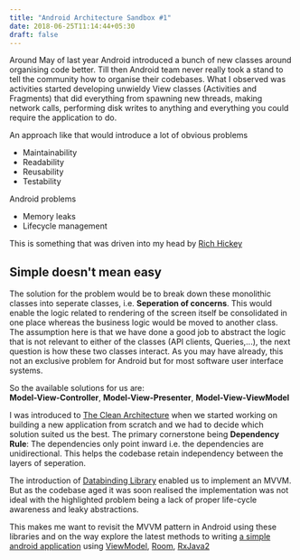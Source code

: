 ```yaml
---
title: "Android Architecture Sandbox #1"
date: 2018-06-25T11:14:44+05:30
draft: false
---
```


Around May of last year Android introduced a bunch of new classes around organising code better. Till then Android team never really took a stand to tell the community how to organise their codebases. What I observed was activities started developing unwieldy View classes (Activities and Fragments) that did everything from spawning new threads, making network calls, performing disk writes to anything and everything you could require the application to do.

An approach like that would introduce a lot of obvious problems
<ul>
<li>Maintainability</li>
<li>Readability</li>
<li>Reusability</li>
<li>Testability</li>
</ul>

Android problems
<ul>
<li>Memory leaks</li>
<li>Lifecycle management</li>
</ul>

This is something that was driven into my head by <a href="https://www.infoq.com/presentations/Simple-Made-Easy">Rich Hickey</a>
<span><h2 style="{margin: auto}">Simple doesn't mean easy</h2></span>

The solution for the problem would be to break down these monolithic classes into seperate classes, i.e. <strong>Seperation of concerns</strong>.
This would enable the logic related to rendering of the screen itself be consolidated in one place whereas the business logic would be moved to another class. The assumption here is that we have done a good job to abstract the logic that is not relevant to either of the classes (API clients, Queries,...), the next question is how these two classes interact. As you may have already, this not an exclusive problem for Android but for most software user interface systems.

So the available solutions for us are: <br>
 <strong>Model-View-Controller</strong>, <strong>Model-View-Presenter</strong>, <strong>Model-View-ViewModel</strong><br>

I was introduced to <a href="https://8thlight.com/blog/uncle-bob/2012/08/13/the-clean-architecture.html">The Clean Architecture</a> when we started working on building a new application from scratch and we had to decide which solution suited us the best. The primary cornerstone being <strong>Dependency Rule</strong>: The dependencies only point inward i.e. the dependencies are unidirectional. This helps the codebase retain independency between the layers of seperation.

The introduction of <a href="https://developer.android.com/topic/libraries/data-binding/">Databinding Library</a> enabled us to implement an MVVM. But as the codebase aged it was soon realised the implementation was not ideal with the highlighted problem being a lack of proper life-cycle awareness and leaky abstractions.

This makes me want to revisit the MVVM pattern in Android using these libraries and on the way explore the latest methods to writing <a href="https://github.com/00-00-00/android-arch-sandbox">a simple android application</a> using <a href="https://developer.android.com/topic/libraries/architecture/viewmodel">ViewModel</a>, <a href="https://developer.android.com/topic/libraries/architecture/room">Room</a>, <a href="https://github.com/ReactiveX/RxJava">RxJava2</a>